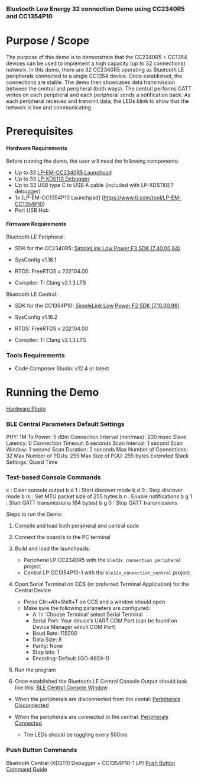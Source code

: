 ### Bluetooth Low Energy 32 connection Demo using CC2340R5 and CC1354P10 ###

Purpose / Scope
===============

The purpose of this demo is to demonstrate that the CC2340R5 + CC1354 devices can be used to implement a high capacity (up to 32 connections) network. In this demo, there are 32 CC2340R5 operating as Bluetooth LE peripherals connected to a single CC1354 device. Once established, the connections are stable. The demo then showcases data transmission between the central and peripheral (both ways). The central performs GATT writes on each peripheral and each peripheral sends a notification back. As each peripheral receives and transmit data, the LEDs blink to show that the network is live and communicating. 

Prerequisites
=============

#### Hardware Requirements

Before running the demo, the user will need the following components:

- Up to 32 [LP-EM-CC2340R5 Launchpad](https://www.ti.com/tool/LP-EM-CC2340R5)
- Up to 33 [LP-XDS110 Debugger](https://www.ti.com/tool/LP-XDS110ET)
- Up to 33 USB type C to USB A cable (included with LP-XDS110ET debugger)
- 1x [LP-EM-CC1354P10 Launchpad] (https://www.ti.com/tool/LP-EM-CC1354P10)
- Port USB Hub

#### Firmware Requirements

Bluetooth LE Peripheral: 

- SDK for the CC2340R5: [SimpleLink Low Power F3 SDK (7.40.00.64)](https://www.ti.com/tool/download/SIMPLELINK-LOWPOWER-F3-SDK)

- SysConfig v1.18.1
- RTOS: FreeRTOS v 202104.00 
- Compiler: TI Clang v2.1.3.LTS

Bluetooth LE Central: 

- SDK for the CC1354P10: [SimpleLink Low Power F2 SDK (7.10.00.98)](https://www.ti.com/tool/download/SIMPLELINK-LOWPOWER-F2-SDK)

- SysConfig v1.16.2
- RTOS: FreeRTOS v 202104.00
- Compiler: TI Clang v2.1.3.LTS

### Tools Requirements ###

- Code Composer Studio: v12.4 or latest

Running the Demo
================

[Hardware Photo](<Hardware Test Platform.png>)

### BLE Central Parameters Default Settings ###

PHY: 1M
Tx Power: 5 dBm
Connection Interval (min/max): 200 msec
Slave Latency: 0
Connection Timeout: 6 seconds
Scan Interval: 1 second
Scan Window: 1 second
Scan Duration: 2 seconds
Max Number of Connections: 32
Max Number of PDUs: 255
Max Size of PDU: 255 bytes
Extended Stack Settings: Guard Time

### Text-based Console Commands ###

c : Clear console output 
b d 1 : Start discover mode 
b d 0 : Stop discover mode 
b m : Set MTU packet size of 255 bytes 
b n : Enable notifications
b g 1 : Start GATT transmissions (64 bytes)
b g 0 : Stop GATT transmissions 

Steps to run the Demo: 

1. Compile and load both peripheral and central code 
2. Connect the board/s to the PC terminal
3. Build and load the launchpads: 
    - Peripheral LP CC2340R5 with the `ble32x_connection_peripheral` project
    - Central LP CC1354P10-1 with the `ble32x_connection_central` project
4. Open Serial Terminal on CCS (or preferred Terminal Application) for the Central Device 
    - Press Ctrl+Alt+Shift+T on CCS and a window should open
    - Make sure the following parameters are configured:
        - A. In ‘Choose Terminal’ select Serial Terminal
        - Serial Port: Your device’s UART COM Port (can be found on Device Manager which COM Port)
        - Baud Rate: 115200
        - Data Size: 8
        - Parity: None
        - Stop bits: 1
        - Encoding: Default (ISO-8859-1)
5. Run the program 

6. Once established the Bluetooth LE Central Console Output should look like this: 
[BLE Central Console Window](BLECentralWindow.png)

- When the peripherals are disconnected from the cental: [Peripherals Disconnected](Peripherals_Dis.png)

- When the peripherals are connected to the central: [Peripherals Connected](Peripherals_Con.png)
    - The LEDs should be toggling every 500ms 

### Push Button Commands ### 

Bluetooth Central (XDS110 Debugger + CC1354P10-1 LP)
[Push Button Command Guide](pushbutton.png)